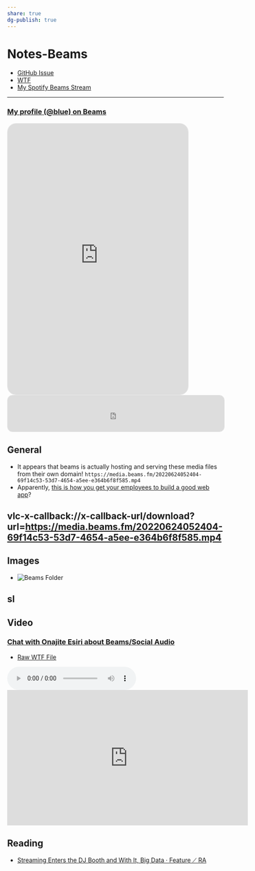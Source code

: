 ```yaml
---
share: true
dg-publish: true
---
```

# Notes-Beams

- [GitHub Issue](https://github.com/extratone/bilge/issues/248) 
- [WTF](https://davidblue.wtf/drafts/48C8CDB6-21E4-4246-9F7D-791C45C21426.html)
- [My Spotify Beams Stream](https://open.spotify.com/show/2VpqG3JqXvncliRaKurrWa)

---

### [My profile (@blue) on Beams](https://beams.fm/blue)

<iframe src="https://embed.beams.fm/profile?id=719567eb-0a9d-4f42-83c5-778c5beb7ddd" title="Beams.fm" allow="clipboard-write"  width="100%" frameborder="0" scrolling="no" allowtransparency="true" style="aspect-ratio: 2/3; max-width: 420px !important; margin-left: auto !important; margin-right: auto !important; border-radius: 20px; border: 1px solid rgba(0,0,0,0.1)"></iframe>

<iframe src="https://embed.beams.fm/profile-mini?id=719567eb-0a9d-4f42-83c5-778c5beb7ddd" title="Beams.fm" allow="clipboard-write" width="100%" height="84" frameborder="0" scrolling="no" allowtransparency="true" style="border-radius: 12px; border: 1px solid rgba(0,0,0,0.1)"></iframe>


## General

- It appears that beams is actually hosting and serving these media files from their own domain! `https://media.beams.fm/20220624052404-69f14c53-53d7-4654-a5ee-e364b6f8f585.mp4`
- Apparently, [this is how you get your employees to build a good web app](https://www.linkedin.com/posts/beamsfm_remoteteams-remotejobs-remotejob-activity-6890253379139178496-wEVz)?

vlc-x-callback://x-callback-url/download?url=https://media.beams.fm/20220624052404-69f14c53-53d7-4654-a5ee-e364b6f8f585.mp4
---

## Images

- ![Beams Folder](https://i.snap.as/Iqp1pEEt.png)

sl
---

## Video

### [Chat with Onajite Esiri about Beams/Social Audio](https://youtu.be/0ehFXDL3lWA)

- [Raw WTF File](https://davidblue.wtf/audio/beams.mp3)

<audio controls>
  <source src="https://davidblue.wtf/audio/beams.mp3">
</audio>

<iframe width="560" height="315" src="https://www.youtube.com/embed/0ehFXDL3lWA?controls=0" title="YouTube video player" frameborder="0" allow="accelerometer; autoplay; clipboard-write; encrypted-media; gyroscope; picture-in-picture" allowfullscreen></iframe>

## Reading

- [Streaming Enters the DJ Booth and With It, Big Data · Feature ⟋ RA](https://ra.co/features/4020)
